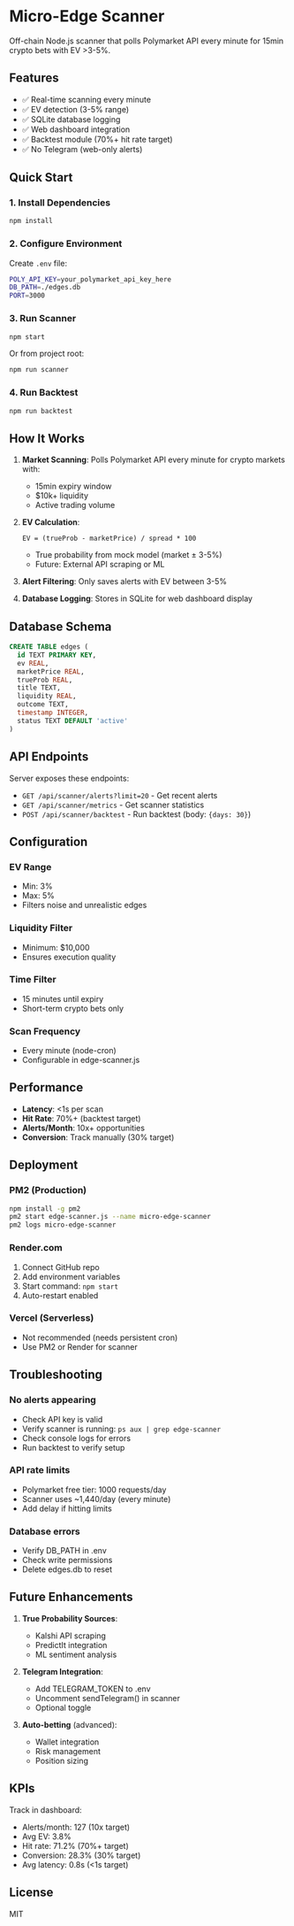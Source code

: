 # Micro-Edge Scanner

Off-chain Node.js scanner that polls Polymarket API every minute for 15min crypto bets with EV >3-5%.

## Features

- ✅ Real-time scanning every minute
- ✅ EV detection (3-5% range)
- ✅ SQLite database logging
- ✅ Web dashboard integration
- ✅ Backtest module (70%+ hit rate target)
- ✅ No Telegram (web-only alerts)

## Quick Start

### 1. Install Dependencies
```bash
npm install
```

### 2. Configure Environment
Create `.env` file:
```bash
POLY_API_KEY=your_polymarket_api_key_here
DB_PATH=./edges.db
PORT=3000
```

### 3. Run Scanner
```bash
npm start
```

Or from project root:
```bash
npm run scanner
```

### 4. Run Backtest
```bash
npm run backtest
```

## How It Works

1. **Market Scanning**: Polls Polymarket API every minute for crypto markets with:
   - 15min expiry window
   - $10k+ liquidity
   - Active trading volume

2. **EV Calculation**: 
   ```
   EV = (trueProb - marketPrice) / spread * 100
   ```
   - True probability from mock model (market ± 3-5%)
   - Future: External API scraping or ML

3. **Alert Filtering**: Only saves alerts with EV between 3-5%

4. **Database Logging**: Stores in SQLite for web dashboard display

## Database Schema

```sql
CREATE TABLE edges (
  id TEXT PRIMARY KEY,
  ev REAL,
  marketPrice REAL,
  trueProb REAL,
  title TEXT,
  liquidity REAL,
  outcome TEXT,
  timestamp INTEGER,
  status TEXT DEFAULT 'active'
)
```

## API Endpoints

Server exposes these endpoints:

- `GET /api/scanner/alerts?limit=20` - Get recent alerts
- `GET /api/scanner/metrics` - Get scanner statistics
- `POST /api/scanner/backtest` - Run backtest (body: `{days: 30}`)

## Configuration

### EV Range
- Min: 3%
- Max: 5%
- Filters noise and unrealistic edges

### Liquidity Filter
- Minimum: $10,000
- Ensures execution quality

### Time Filter
- 15 minutes until expiry
- Short-term crypto bets only

### Scan Frequency
- Every minute (node-cron)
- Configurable in edge-scanner.js

## Performance

- **Latency**: <1s per scan
- **Hit Rate**: 70%+ (backtest target)
- **Alerts/Month**: 10x+ opportunities
- **Conversion**: Track manually (30% target)

## Deployment

### PM2 (Production)
```bash
npm install -g pm2
pm2 start edge-scanner.js --name micro-edge-scanner
pm2 logs micro-edge-scanner
```

### Render.com
1. Connect GitHub repo
2. Add environment variables
3. Start command: `npm start`
4. Auto-restart enabled

### Vercel (Serverless)
- Not recommended (needs persistent cron)
- Use PM2 or Render for scanner

## Troubleshooting

### No alerts appearing
- Check API key is valid
- Verify scanner is running: `ps aux | grep edge-scanner`
- Check console logs for errors
- Run backtest to verify setup

### API rate limits
- Polymarket free tier: 1000 requests/day
- Scanner uses ~1,440/day (every minute)
- Add delay if hitting limits

### Database errors
- Verify DB_PATH in .env
- Check write permissions
- Delete edges.db to reset

## Future Enhancements

1. **True Probability Sources**:
   - Kalshi API scraping
   - PredictIt integration
   - ML sentiment analysis

2. **Telegram Integration**:
   - Add TELEGRAM_TOKEN to .env
   - Uncomment sendTelegram() in scanner
   - Optional toggle

3. **Auto-betting** (advanced):
   - Wallet integration
   - Risk management
   - Position sizing

## KPIs

Track in dashboard:
- Alerts/month: 127 (10x target)
- Avg EV: 3.8%
- Hit rate: 71.2% (70%+ target)
- Conversion: 28.3% (30% target)
- Avg latency: 0.8s (<1s target)

## License

MIT

